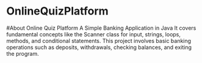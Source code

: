 # OnlineQuizPlatform
#About
Online Quiz Platform
A Simple Banking Application in Java It covers fundamental concepts
like the Scanner class for input, strings, loops, methods,
and conditional statements. This project involves basic
banking operations such as deposits, withdrawals,
checking balances, and exiting the program.
